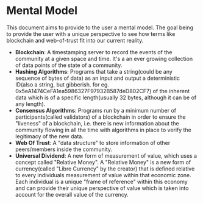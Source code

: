 # Mental Model

This document aims to provide to the user a mental model. The goal being to provide the user with a unique perspective to see how terms like blockchain and web-of-trust fit into our current reality.

* **Blockchain**: A timestamping server to record the events of the community at a given space and time. It's a an ever growing collection of data points of the state of a community.
* **Hashing Algorithms**: Programs that take a string(could be any sequence of bytes of data) as an input and output a deterministic ID(also a string, but gibberish. for eg. 0x5eA1474CeFA1ea5986327F97932B587deD802CF7) of the inherent data which is of a specific length(usually 32 bytes, although it can be of any length).
* **Consensus Algorithms**: Programs run by a minimum number of participants(called validators) of a blockchain in order to ensure the "liveness" of a blockchain, i.e. there is new information about the community flowing in all the time with algorithms in place to verify the legitimacy of the new data.
* **Web Of Trust**: A "data structure" to store information of other peers/members inside the community. 
* **Universal Dividend**: A new form of measurement of value, which uses a concept called "Relative Money". A "Relative Money" is a new form of currency(called "Libre Currency" by the creator) that is defined relative to every individuals measurement of value within that economic zone. Each individual is a unique "frame of reference" within this economy and can provide their unique perspective of value which is taken into account for the overall value of the currency.